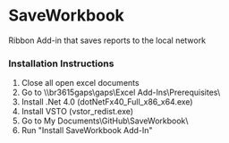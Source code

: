 SaveWorkbook
=================

Ribbon Add-in that saves reports to the local network

### Installation Instructions
1. Close all open excel documents
2. Go to \\\\br3615gaps\\gaps\\Excel Add-Ins\\Prerequisites\\
3. Install .Net 4.0 (dotNetFx40_Full_x86_x64.exe)
4. Install VSTO (vstor_redist.exe)
5. Go to My Documents\\GitHub\\SaveWorkbook\\
6. Run "Install SaveWorkbook Add-In"
